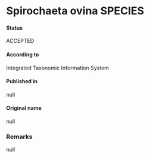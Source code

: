 Spirochaeta ovina SPECIES
=======

#### Status
ACCEPTED

#### According to
Integrated Taxonomic Information System

#### Published in
null

#### Original name
null

### Remarks
null